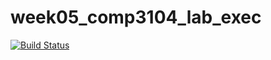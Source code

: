 # week05_comp3104_lab_exec

[![Build Status](https://travis-ci.org/rafonsosilva/week05_comp3104_lab_exec.svg?branch=dep-inclusions)](https://travis-ci.org/rafonsosilva/week05_comp3104_lab_exec)
